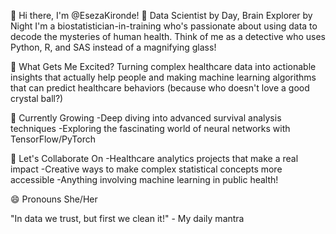 👋 Hi there, I'm @EsezaKironde!
🧬 Data Scientist by Day, Brain Explorer by Night
I'm a biostatistician-in-training who's passionate about using data to decode the mysteries of human health. Think of me as a detective who uses Python, R, and SAS instead of a magnifying glass!

👀 What Gets Me Excited?
Turning complex healthcare data into actionable insights that actually help people and making machine learning algorithms that can predict healthcare behaviors (because who doesn't love a good crystal ball?)

🌱 Currently Growing
-Deep diving into advanced survival analysis techniques
-Exploring the fascinating world of neural networks with TensorFlow/PyTorch

💞️ Let's Collaborate On
-Healthcare analytics projects that make a real impact
-Creative ways to make complex statistical concepts more accessible
-Anything involving machine learning in public health!

😄 Pronouns
She/Her

"In data we trust, but first we clean it!" - My daily mantra


<!---
EsezaKironde/EsezaKironde is a ✨ special ✨ repository because its `README.md` (this file) appears on your GitHub profile.
You can click the Preview link to take a look at your changes.
--->

